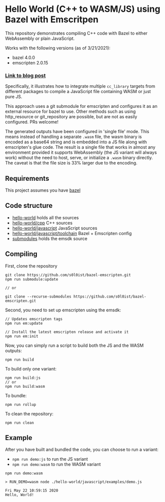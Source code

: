 # Hello World (C++ to WASM/JS) using Bazel with Emscritpen

This repository demonstrates compiling C++ code with Bazel to either WebAssembly or plain JavaScript.

Works with the following versions (as of 3/21/2021):
- bazel 4.0.0
- emscripten 2.0.15

### [Link to blog post](https://medium.com/@s0l0ist/c-to-webassembly-using-bazel-and-emscripten-ae797c119bef)

Specifically, it illustrates how to integrate multiple `cc_library` targets from different packages to compile a JavaScript file containing WASM or just pure JS.

This approach uses a git submodule for emscripten and configures it as an external resource for bazel to use. Other methods such as using http_resource or git_repository are possible, but are not as easily configured. PRs welcome!

The generated outputs have been configured in 'single file' mode. This means instead of handling a separate `.wasm` file, the wasm binary is encoded as a base64 string and is embedded into a JS file along with emscripten's glue code. The result is a single file that works in almost any environment provided it supports WebAssembly (the JS variant will always work) without the need to host, serve, or initialize a `.wasm` binary directly. The caveat is that the file size is 33% larger due to the encoding.

## Requirements

This project assumes you have [bazel](https://docs.bazel.build/versions/master/install.html)

## Code structure

- [hello-world](hello-world) holds all the sources
- [hello-world/cpp](hello-world/cpp) C++ sources
- [hello-world/javascript](hello-world/javascript) JavaScript sources
- [hello-world/javascript/toolchain](hello-world/javascript/toolchain) Bazel + Emscripten config
- [submodules](submodules) holds the emsdk source

## Compiling

First, clone the repository

```
git clone https://github.com/s0l0ist/bazel-emscripten.git
npm run submodule:update

// or

git clone --recurse-submodules https://github.com/s0l0ist/bazel-emscripten.git
```

Second, you need to set up emscripten using the emsdk:

```
// Updates emscripten tags
npm run em:update

// Install the latest emscripten release and activate it
npm run em:init
```

Now, you can simply run a script to build both the JS and the WASM outputs:

```
npm run build
```

To build only one variant:

```
npm run build:js
// or
npm run build:wasm
```

To bundle:

```
npm run rollup
```

To clean the repository:

```
npm run clean
```

## Example

After you have built and bundled the code, you can choose to run a variant:

- `npm run demo:js` to run the JS variant
- `npm run demo:wasm` to run the WASM variant

```
npm run demo:wasm

> RUN_DEMO=wasm node ./hello-world/javascript/examples/demo.js

Fri May 22 10:59:15 2020
Hello, World!
```
